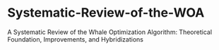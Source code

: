 # Systematic-Review-of-the-WOA
A Systematic Review of the Whale Optimization Algorithm: Theoretical Foundation, Improvements, and Hybridizations
